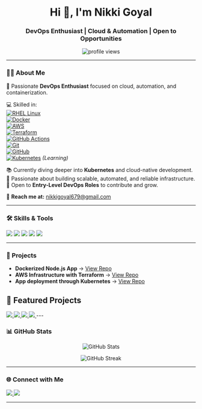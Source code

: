 <h1 align="center">Hi 👋, I'm Nikki Goyal</h1>
<h3 align="center">DevOps Enthusiast | Cloud & Automation | Open to Opportunities</h3>

<p align="center">
  <img src="https://komarev.com/ghpvc/?username=devops-nikki&label=Profile%20views&color=0e75b6&style=flat" alt="profile views" />
</p>

---

### 👩‍💻 About Me 

🌟 Passionate **DevOps Enthusiast** focused on cloud, automation, and containerization.  

💻 Skilled in:  
[![RHEL Linux](https://img.shields.io/badge/Linux-RHEL-red?logo=redhat&logoColor=white)](#)  
[![Docker](https://img.shields.io/badge/Docker-2496ED?logo=docker&logoColor=white)](#)  
[![AWS](https://img.shields.io/badge/AWS-FF9900?logo=amazon-aws&logoColor=white)](#)  
[![Terraform](https://img.shields.io/badge/Terraform-7B42BC?logo=terraform&logoColor=white)](#)  
[![GitHub Actions](https://img.shields.io/badge/GitHub_Actions-2088FF?logo=github-actions&logoColor=white)](#)  
[![Git](https://img.shields.io/badge/Git-F05032?logo=git&logoColor=white)](#)  
[![GitHub](https://img.shields.io/badge/GitHub-181717?logo=github&logoColor=white)](#)  
[![Kubernetes](https://img.shields.io/badge/Kubernetes-326CE5?logo=kubernetes&logoColor=white)](#) *(Learning)*  

📚 Currently diving deeper into **Kubernetes** and cloud-native development.  
🚀 Passionate about building scalable, automated, and reliable infrastructure.  
💼 Open to **Entry-Level DevOps Roles** to contribute and grow.  

📩 **Reach me at:** [nikkigoyal679@gmail.com](mailto:nikkigoyal679@gmail.com)

---

### 🛠 Skills & Tools
<p align="left">
  <img src="https://img.shields.io/badge/AWS-232F3E?style=for-the-badge&logo=amazonaws&logoColor=white" />
  <img src="https://img.shields.io/badge/Docker-2496ED?style=for-the-badge&logo=docker&logoColor=white" />
  <img src="https://img.shields.io/badge/Terraform-623CE4?style=for-the-badge&logo=terraform&logoColor=white" />
  <img src="https://img.shields.io/badge/GitHub_Actions-2088FF?style=for-the-badge&logo=github-actions&logoColor=white" />
  <img src="https://img.shields.io/badge/Linux-FCC624?style=for-the-badge&logo=linux&logoColor=black" />
</p>

---

### 📂 Projects
- **Dockerized Node.js App** → [View Repo](https://github.com/devops-nikki/elevate-labs-Nodejs-CICD-demo )  
- **AWS Infrastructure with Terraform** → [View Repo](https://github.com/devops-nikki/tech_eazy_devops-nikki_aws_devops)  
- **App deployment through Kubernetes** → [View Repo](https://github.com/devops-nikki/Elevate-labs-kubernetes-minikube-deployment-task )  
## 🚀 Featured Projects

<a href="https://github.com/devops-nikki/elevate-labs-Nodejs-CICD-demo">
  <img src="https://github-readme-stats.vercel.app/api/pin/?username=devops-nikki&repo=elevate-labs-Nodejs-CICD-demo&theme=tokyonight" />
</a>
<a href="https://github.com/devops-nikki/tech_eazy_devops-nikki_aws_devops">
  <img src="https://github-readme-stats.vercel.app/api/pin/?username=devops-nikki&repo=tech_eazy_devops-nikki_aws_devops&theme=tokyonight" />
</a>
<a href="https://github.com/devops-nikki/CI-CD-static">
  <img src="https://github-readme-stats.vercel.app/api/pin/?username=devops-nikki&repo=CI-CD-static&theme=tokyonight" />
</a>
<a href="https://github.com/devops-nikki/Elevate-labs-kubernetes-minikube-deployment-task">
  <img src="https://github-readme-stats.vercel.app/api/pin/?username=devops-nikki&repo=Elevate-labs-kubernetes-minikube-deployment-task&theme=tokyonight" />
</a>
---

### 📊 GitHub Stats
<p align="center">
  <img src="https://github-readme-stats.vercel.app/api?username=devops-nikki&show_icons=true&theme=radical" alt="GitHub Stats" />
</p>

<p align="center">
  <img src="https://github-readme-streak-stats.herokuapp.com/?user=devops-nikki&theme=radical" alt="GitHub Streak" />
</p>

---

### 🌐 Connect with Me
<p align="left">
  <a href="https://linkedin.com/in/nikki-goyal-devops" target="_blank">
    <img src="https://img.shields.io/badge/LinkedIn-Profile-blue?logo=linkedin&logoColor=white" />
  </a>
  <a href="mailto:nikkigoyal679@gmail.com">
    <img src="https://img.shields.io/badge/Email-Contact%20Me-red?logo=gmail&logoColor=white" />
  </a>
</p>

---
